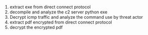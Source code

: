 1. extract exe from direct connect protocol
2. decompile and analyze the c2 server python exe
3. Decrypt icmp traffic and analyze the command use by threat actor
4. extract pdf encrypted from direct connect protocol
5. decrypt the encrypted pdf